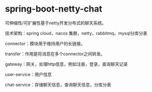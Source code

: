 # spring-boot-netty-chat
可伸缩性/可扩展性基于netty开发分布式的聊天系统。

技术架构：spring cloud，nacos 集群，netty，rabbitmq，mysql分库分表

connector：模块用于维持用户的长链接。

transfer：作用是将消息在多个connector之间转发。

gateway：网关，处理http信息，例如注册，登录，查询聊天记录

user-service：用户信息

chat-service：存储聊天信息，查询聊天信息，分库分表